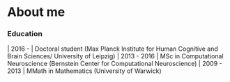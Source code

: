 # About me

### Education
| 2016 - | Doctoral student (Max Planck Institute for Human Cognitive and Brain Sciences/ University of Leipzig)
| 2013 - 2016 | MSc in Computational Neuroscience (Bernstein Center for Computational Neuroscience)
| 2009 - 2013 | MMath in Mathematics (University of Warwick)
